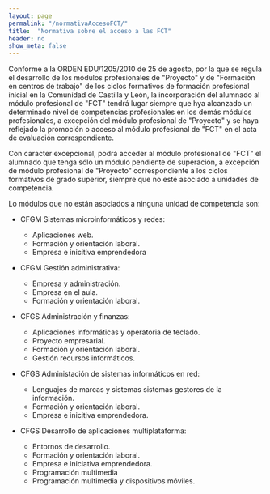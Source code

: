 ```yaml
---
layout: page
permalink: "/normativaAccesoFCT/"
title:  "Normativa sobre el acceso a las FCT"
header: no
show_meta: false
---
```


Conforme a la ORDEN EDU/1205/2010 de 25 de agosto, por la que se regula el desarrollo de los módulos profesionales de "Proyecto" y de "Formación en centros de trabajo" de los ciclos formativos de formación profesional inicial en la Comunidad de Castilla y León, la incorporación del alumnado al módulo profesional de "FCT" tendrá lugar siempre que hya alcanzado un determinado nivel de competencias profesionales en los demás módulos profesionales, a excepción del módulo profesional de "Proyecto" y se haya reflejado la promoción o acceso al módulo profesional de "FCT" en el acta de evaluación correspondiente.

Con caracter excepcional, podrá acceder al módulo profesional de "FCT" el alumnado que tenga sólo un módulo pendiente de superación, a excepción de módulo profesional de "Proyecto" correspondiente a los ciclos formativos de grado superior, siempre que no esté asociado a unidades de competencia.

Lo módulos que no están asociados a ninguna unidad de competencia son:

* CFGM Sistemas microinformáticos y redes:
  * Aplicaciones web.
  * Formación y orientación laboral.
  * Empresa e inicitiva emprendedora


* CFGM Gestión administrativa:
  * Empresa y administración.
  * Empresa en el aula.
  * Formación y orientación laboral.


* CFGS Administración y finanzas:
  * Aplicaciones informáticas y operatoria de teclado.
  * Proyecto empresarial.
  * Formación y orientación laboral.
  * Gestión recursos informáticos.


* CFGS Administación de sistemas informáticos en red:
  * Lenguajes de marcas y sistemas sistemas gestores de la información.
  * Formación  y orientación laboral.
  * Empresa e inicitiva emprendedora.

  
* CFGS Desarrollo de aplicaciones multiplataforma:
  * Entornos de desarrollo.
  * Formación y orientación laboral.
  * Empresa e iniciativa emprendedora.
  * Programación multimedia
  * Programación multimedia  y dispositivos móviles.
